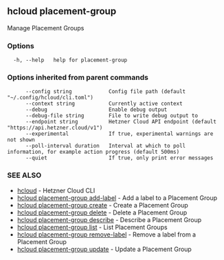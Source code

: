 ## hcloud placement-group

Manage Placement Groups

### Options

```
  -h, --help   help for placement-group
```

### Options inherited from parent commands

```
      --config string            Config file path (default "~/.config/hcloud/cli.toml")
      --context string           Currently active context
      --debug                    Enable debug output
      --debug-file string        File to write debug output to
      --endpoint string          Hetzner Cloud API endpoint (default "https://api.hetzner.cloud/v1")
      --experimental             If true, experimental warnings are not shown
      --poll-interval duration   Interval at which to poll information, for example action progress (default 500ms)
      --quiet                    If true, only print error messages
```

### SEE ALSO

* [hcloud](hcloud.md)	 - Hetzner Cloud CLI
* [hcloud placement-group add-label](hcloud_placement-group_add-label.md)	 - Add a label to a Placement Group
* [hcloud placement-group create](hcloud_placement-group_create.md)	 - Create a Placement Group
* [hcloud placement-group delete](hcloud_placement-group_delete.md)	 - Delete a Placement Group
* [hcloud placement-group describe](hcloud_placement-group_describe.md)	 - Describe a Placement Group
* [hcloud placement-group list](hcloud_placement-group_list.md)	 - List Placement Groups
* [hcloud placement-group remove-label](hcloud_placement-group_remove-label.md)	 - Remove a label from a Placement Group
* [hcloud placement-group update](hcloud_placement-group_update.md)	 - Update a Placement Group
